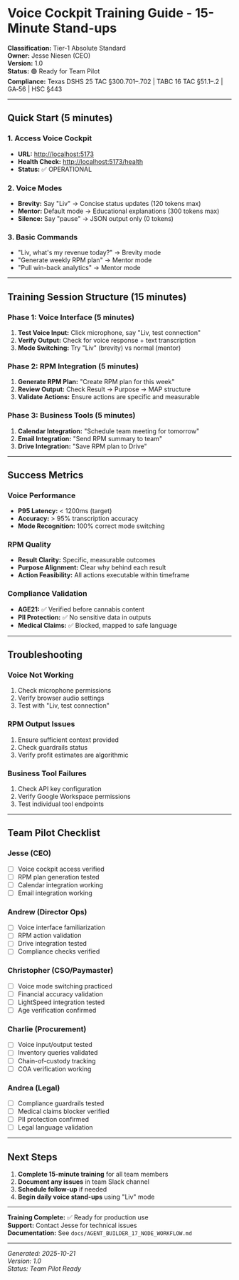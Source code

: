# Voice Cockpit Training Guide - 15-Minute Stand-ups

**Classification:** Tier-1 Absolute Standard  
**Owner:** Jesse Niesen (CEO)  
**Version:** 1.0  
**Status:** 🟢 Ready for Team Pilot  
**Compliance:** Texas DSHS 25 TAC §300.701–.702 | TABC 16 TAC §51.1–.2 | GA‑56 | HSC §443

---

## Quick Start (5 minutes)

### 1. Access Voice Cockpit

- **URL:** <http://localhost:5173>
- **Health Check:** <http://localhost:5173/health>
- **Status:** ✅ OPERATIONAL

### 2. Voice Modes

- **Brevity:** Say "Liv" → Concise status updates (120 tokens max)
- **Mentor:** Default mode → Educational explanations (300 tokens max)  
- **Silence:** Say "pause" → JSON output only (0 tokens)

### 3. Basic Commands

- "Liv, what's my revenue today?" → Brevity mode
- "Generate weekly RPM plan" → Mentor mode
- "Pull win-back analytics" → Mentor mode

---

## Training Session Structure (15 minutes)

### Phase 1: Voice Interface (5 minutes)

1. **Test Voice Input:** Click microphone, say "Liv, test connection"
2. **Verify Output:** Check for voice response + text transcription
3. **Mode Switching:** Try "Liv" (brevity) vs normal (mentor)

### Phase 2: RPM Integration (5 minutes)

1. **Generate RPM Plan:** "Create RPM plan for this week"
2. **Review Output:** Check Result → Purpose → MAP structure
3. **Validate Actions:** Ensure actions are specific and measurable

### Phase 3: Business Tools (5 minutes)

1. **Calendar Integration:** "Schedule team meeting for tomorrow"
2. **Email Integration:** "Send RPM summary to team"
3. **Drive Integration:** "Save RPM plan to Drive"

---

## Success Metrics

### Voice Performance

- **P95 Latency:** < 1200ms (target)
- **Accuracy:** > 95% transcription accuracy
- **Mode Recognition:** 100% correct mode switching

### RPM Quality

- **Result Clarity:** Specific, measurable outcomes
- **Purpose Alignment:** Clear why behind each result
- **Action Feasibility:** All actions executable within timeframe

### Compliance Validation

- **AGE21:** ✅ Verified before cannabis content
- **PII Protection:** ✅ No sensitive data in outputs
- **Medical Claims:** ✅ Blocked, mapped to safe language

---

## Troubleshooting

### Voice Not Working

1. Check microphone permissions
2. Verify browser audio settings
3. Test with "Liv, test connection"

### RPM Output Issues

1. Ensure sufficient context provided
2. Check guardrails status
3. Verify profit estimates are algorithmic

### Business Tool Failures

1. Check API key configuration
2. Verify Google Workspace permissions
3. Test individual tool endpoints

---

## Team Pilot Checklist

### Jesse (CEO)

- [ ] Voice cockpit access verified
- [ ] RPM plan generation tested
- [ ] Calendar integration working
- [ ] Email integration working

### Andrew (Director Ops)

- [ ] Voice interface familiarization
- [ ] RPM action validation
- [ ] Drive integration tested
- [ ] Compliance checks verified

### Christopher (CSO/Paymaster)

- [ ] Voice mode switching practiced
- [ ] Financial accuracy validation
- [ ] LightSpeed integration tested
- [ ] Age verification confirmed

### Charlie (Procurement)

- [ ] Voice input/output tested
- [ ] Inventory queries validated
- [ ] Chain-of-custody tracking
- [ ] COA verification working

### Andrea (Legal)

- [ ] Compliance guardrails tested
- [ ] Medical claims blocker verified
- [ ] PII protection confirmed
- [ ] Legal language validation

---

## Next Steps

1. **Complete 15-minute training** for all team members
2. **Document any issues** in team Slack channel
3. **Schedule follow-up** if needed
4. **Begin daily voice stand-ups** using "Liv" mode

---

**Training Complete:** ✅ Ready for production use  
**Support:** Contact Jesse for technical issues  
**Documentation:** See `docs/AGENT_BUILDER_17_NODE_WORKFLOW.md`

---

*Generated: 2025-10-21*  
*Version: 1.0*  
*Status: Team Pilot Ready*

